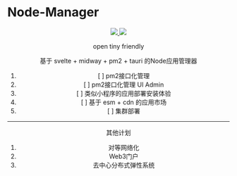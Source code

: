 # Node-Manager

<center>
  <a href="https://codecov.io/gh/SOVLOOKUP/node-manager">
    <img src="https://codecov.io/gh/SOVLOOKUP/node-manager/branch/master/graph/badge.svg?token=gtYREOVInH"/>
  </a>
  <a href="https://travis-ci.com/github/SOVLOOKUP/node-manager">
    <img src="https://travis-ci.com/SOVLOOKUP/node-manager.svg?branch=master&status=started"/>
  </a>
<center/>

    
    
open tiny friendly

基于 svelte + midway + pm2 + tauri 的Node应用管理器

1. [ ] pm2接口化管理
2. [ ] pm2接口化管理 UI Admin
3. [ ] 类似小程序的应用部署安装体验
4. [ ] 基于 esm + cdn 的应用市场
5. [ ] 集群部署

---
其他计划

1. 对等网络化
2. Web3门户
3. 去中心分布式弹性系统

